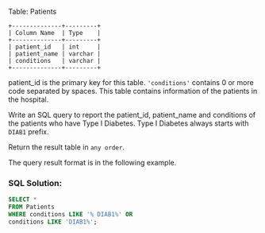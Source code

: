 Table: Patients

```
+--------------+---------+
| Column Name  | Type    |
+--------------+---------+
| patient_id   | int     |
| patient_name | varchar |
| conditions   | varchar |
+--------------+---------+
```

patient_id is the primary key for this table.
```'conditions'``` contains 0 or more code separated by spaces.
This table contains information of the patients in the hospital.


Write an SQL query to report the patient_id, patient_name and conditions of the patients who have Type I Diabetes. Type I Diabetes always starts with ```DIAB1``` prefix.

Return the result table in ```any order```.

The query result format is in the following example.

### SQL Solution:
```sql
SELECT *
FROM Patients
WHERE conditions LIKE '% DIAB1%' OR
conditions LIKE 'DIAB1%';
```
